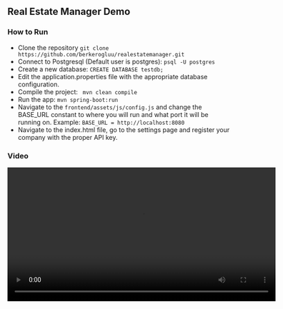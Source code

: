 ## Real Estate Manager Demo
### How to Run
- Clone the repository
	`git clone https://github.com/berkerogluu/realestatemanager.git`
- Connect to Postgresql (Default user is postgres):
	 `psql -U postgres`
- Create a new database:
	 `CREATE DATABASE testdb;`
- Edit the application.properties file with the appropriate database configuration.
- Compile the project:
	` mvn clean compile`
- Run the app:
	`mvn spring-boot:run`
- Navigate to the `frontend/assets/js/config.js` and change the BASE_URL constant to where you will run and what port it will be running on. Example:
	 `BASE_URL = http://localhost:8080`
- Navigate to the index.html file, go to the settings page and register your company with the proper API key.

### Video
<video width="600" controls>
  <source src="./showcase.mp4" type="video/mp4">
</video>
